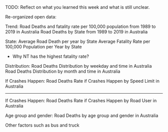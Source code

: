 TODO: Reflect on what you learned this week and what is still unclear.

Re-organized open data:

Trend: 
Road Deaths and fatality rate per 100,000 population from 1989 to 2019 in Australia
Road Deaths by State from 1989 to 2019 in Australia

State: 
Average Road Death per year by State
Average Fatality Rate per 100,000 Population per Year by State
- Why NT has the highest fatality rate?

Distribution:
Road Deaths Distribution by weekday and time in Australia
Road Deaths Distribution by month and time in Australia

If Crashes Happen:
Road Deaths Rate if Crashes Happen by Speed Limit in Australia

 ------------------------------------------------------------------------------------------------------------
If Crashes Happen:
Road Deaths Rate if Crashes Happen by Road User in Australia

Age group and gender:
Road Deaths by age group and gender in Australia

Other factors such as bus and truck